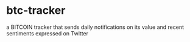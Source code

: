 # btc-tracker
a BITCOIN tracker that sends daily notifications on its value and recent sentiments expressed on Twitter
